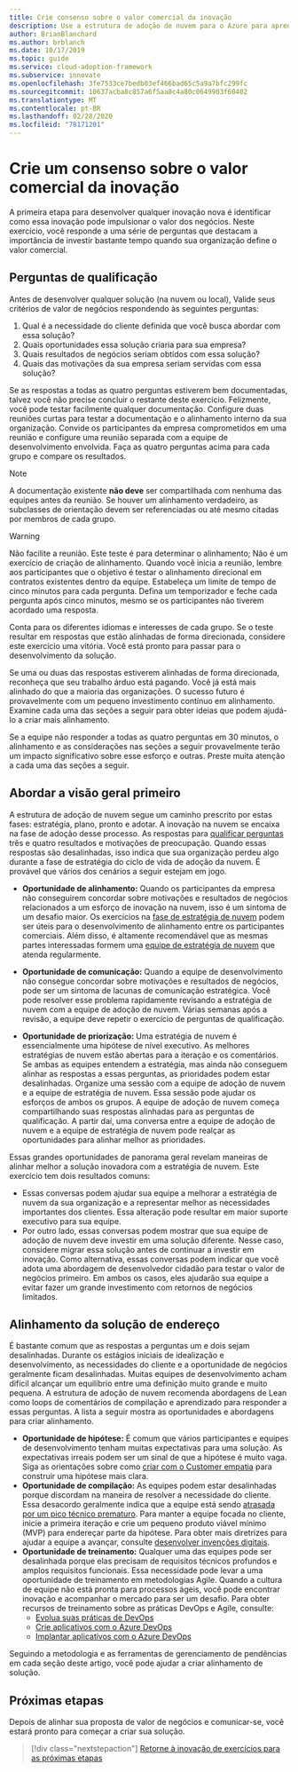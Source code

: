 ```yaml
---
title: Crie consenso sobre o valor comercial da inovação
description: Use a estrutura de adoção de nuvem para o Azure para aprender a criar um consenso sobre as definições dos participantes do valor comercial de inovação de nuvem.
author: BrianBlanchard
ms.author: brblanch
ms.date: 10/17/2019
ms.topic: guide
ms.service: cloud-adoption-framework
ms.subservice: innovate
ms.openlocfilehash: 3fe7533ce7bedb03ef466bad65c5a9a7bfc299fc
ms.sourcegitcommit: 10637acba8c857a6f5aa8c4a80c0649903f60402
ms.translationtype: MT
ms.contentlocale: pt-BR
ms.lasthandoff: 02/28/2020
ms.locfileid: "78171201"
---
```

# <a name="build-consensus-on-the-business-value-of-innovation"></a>Crie um consenso sobre o valor comercial da inovação

A primeira etapa para desenvolver qualquer inovação nova é identificar como essa inovação pode impulsionar o valor dos negócios. Neste exercício, você responde a uma série de perguntas que destacam a importância de investir bastante tempo quando sua organização define o valor comercial.

## <a name="qualifying-questions"></a>Perguntas de qualificação

Antes de desenvolver qualquer solução (na nuvem ou local), Valide seus critérios de valor de negócios respondendo às seguintes perguntas:

1. Qual é a necessidade do cliente definida que você busca abordar com essa solução?
1. Quais oportunidades essa solução criaria para sua empresa?
1. Quais resultados de negócios seriam obtidos com essa solução?
1. Quais das motivações da sua empresa seriam servidas com essa solução?

Se as respostas a todas as quatro perguntas estiverem bem documentadas, talvez você não precise concluir o restante deste exercício. Felizmente, você pode testar facilmente qualquer documentação. Configure duas reuniões curtas para testar a documentação e o alinhamento interno da sua organização. Convide os participantes da empresa comprometidos em uma reunião e configure uma reunião separada com a equipe de desenvolvimento envolvida. Faça as quatro perguntas acima para cada grupo e compare os resultados.

> [!NOTE]
> A documentação existente **não deve** ser compartilhada com nenhuma das equipes antes da reunião. Se houver um alinhamento verdadeiro, as subclasses de orientação devem ser referenciadas ou até mesmo citadas por membros de cada grupo.

<!-- -->

> [!WARNING]
> Não facilite a reunião. Este teste é para determinar o alinhamento; Não é um exercício de criação de alinhamento. Quando você inicia a reunião, lembre aos participantes que o objetivo é testar o alinhamento direcional em contratos existentes dentro da equipe. Estabeleça um limite de tempo de cinco minutos para cada pergunta. Defina um temporizador e feche cada pergunta após cinco minutos, mesmo se os participantes não tiverem acordado uma resposta.

Conta para os diferentes idiomas e interesses de cada grupo. Se o teste resultar em respostas que estão alinhadas de forma direcionada, considere este exercício uma vitória. Você está pronto para passar para o desenvolvimento da solução.

Se uma ou duas das respostas estiverem alinhadas de forma direcionada, reconheça que seu trabalho árduo está pagando. Você já está mais alinhado do que a maioria das organizações. O sucesso futuro é provavelmente com um pequeno investimento contínuo em alinhamento. Examine cada uma das seções a seguir para obter ideias que podem ajudá-lo a criar mais alinhamento.

Se a equipe não responder a todas as quatro perguntas em 30 minutos, o alinhamento e as considerações nas seções a seguir provavelmente terão um impacto significativo sobre esse esforço e outras. Preste muita atenção a cada uma das seções a seguir.

## <a name="address-the-big-picture-first"></a>Abordar a visão geral primeiro

A estrutura de adoção de nuvem segue um caminho prescrito por estas fases: estratégia, plano, pronto e adotar. A inovação na nuvem se encaixa na fase de adoção desse processo. As respostas para [qualificar perguntas](#qualifying-questions) três e quatro resultados e motivações de preocupação. Quando essas respostas são desalinhadas, isso indica que sua organização perdeu algo durante a fase de estratégia do ciclo de vida de adoção da nuvem. É provável que vários dos cenários a seguir estejam em jogo.

- **Oportunidade de alinhamento:** Quando os participantes da empresa não conseguirem concordar sobre motivações e resultados de negócios relacionados a um esforço de inovação na nuvem, isso é um sintoma de um desafio maior. Os exercícios na [fase de estratégia de nuvem](../strategy/index.md) podem ser úteis para o desenvolvimento de alinhamento entre os participantes comerciais. Além disso, é altamente recomendável que as mesmas partes interessadas formem uma [equipe de estratégia de nuvem](../organize/cloud-strategy.md) que atenda regularmente.

- **Oportunidade de comunicação:** Quando a equipe de desenvolvimento não consegue concordar sobre motivações e resultados de negócios, pode ser um sintoma de lacunas de comunicação estratégica. Você pode resolver esse problema rapidamente revisando a estratégia de nuvem com a equipe de adoção de nuvem. Várias semanas após a revisão, a equipe deve repetir o exercício de perguntas de qualificação.

- **Oportunidade de priorização:** Uma estratégia de nuvem é essencialmente uma hipótese de nível executivo. As melhores estratégias de nuvem estão abertas para a iteração e os comentários. Se ambas as equipes entendem a estratégia, mas ainda não conseguem alinhar as respostas a essas perguntas, as prioridades podem estar desalinhadas. Organize uma sessão com a equipe de adoção de nuvem e a equipe de estratégia de nuvem. Essa sessão pode ajudar os esforços de ambos os grupos. A equipe de adoção de nuvem começa compartilhando suas respostas alinhadas para as perguntas de qualificação. A partir daí, uma conversa entre a equipe de adoção de nuvem e a equipe de estratégia de nuvem pode realçar as oportunidades para alinhar melhor as prioridades.

Essas grandes oportunidades de panorama geral revelam maneiras de alinhar melhor a solução inovadora com a estratégia de nuvem. Este exercício tem dois resultados comuns:

- Essas conversas podem ajudar sua equipe a melhorar a estratégia de nuvem da sua organização e a representar melhor as necessidades importantes dos clientes. Essa alteração pode resultar em maior suporte executivo para sua equipe.
- Por outro lado, essas conversas podem mostrar que sua equipe de adoção de nuvem deve investir em uma solução diferente. Nesse caso, considere migrar essa solução antes de continuar a investir em inovação. Como alternativa, essas conversas podem indicar que você adota uma abordagem de desenvolvedor cidadão para testar o valor de negócios primeiro. Em ambos os casos, eles ajudarão sua equipe a evitar fazer um grande investimento com retornos de negócios limitados.

## <a name="address-solution-alignment"></a>Alinhamento da solução de endereço

É bastante comum que as respostas a perguntas um e dois sejam desalinhadas. Durante os estágios iniciais de idealização e desenvolvimento, as necessidades do cliente e a oportunidade de negócios geralmente ficam desalinhadas. Muitas equipes de desenvolvimento acham difícil alcançar um equilíbrio entre uma definição muito grande e muito pequena. A estrutura de adoção de nuvem recomenda abordagens de Lean como loops de comentários de compilação e aprendizado para responder a essas perguntas. A lista a seguir mostra as oportunidades e abordagens para criar alinhamento.

- **Oportunidade de hipótese:** É comum que vários participantes e equipes de desenvolvimento tenham muitas expectativas para uma solução. As expectativas irreais podem ser um sinal de que a hipótese é muito vaga. Siga as orientações sobre como [criar com o Customer empatia](./considerations/build.md) para construir uma hipótese mais clara.
- **Oportunidade de compilação:** As equipes podem estar desalinhadas porque discordam na maneira de resolver a necessidade do cliente. Essa desacordo geralmente indica que a equipe está sendo [atrasada por um pico técnico prematuro](./considerations/build.md#reduce-complexity-and-delay-technical-spikes). Para manter a equipe focada no cliente, inicie a primeira iteração e crie um pequeno produto viável mínimo (MVP) para endereçar parte da hipótese. Para obter mais diretrizes para ajudar a equipe a avançar, consulte [desenvolver invenções digitais](./considerations/invention.md).
- **Oportunidade de treinamento:** Qualquer uma das equipes pode ser desalinhada porque elas precisam de requisitos técnicos profundos e amplos requisitos funcionais. Essa necessidade pode levar a uma oportunidade de treinamento em metodologias Agile. Quando a cultura de equipe não está pronta para processos ágeis, você pode encontrar inovação e acompanhar o mercado para ser um desafio.  Para obter recursos de treinamento sobre as práticas DevOps e Agile, consulte:
  - [Evolua suas práticas de DevOps](https://docs.microsoft.com/learn/paths/evolve-your-devops-practices)
  - [Crie aplicativos com o Azure DevOps](https://docs.microsoft.com/learn/paths/build-applications-with-azure-devops)
  - [Implantar aplicativos com o Azure DevOps](https://docs.microsoft.com/learn/paths/deploy-applications-with-azure-devops)

Seguindo a metodologia e as ferramentas de gerenciamento de pendências em cada seção deste artigo, você pode ajudar a criar alinhamento de solução.

## <a name="next-steps"></a>Próximas etapas

Depois de alinhar sua proposta de valor de negócios e comunicar-se, você estará pronto para começar a criar sua solução.

> [!div class="nextstepaction"]
> [Retorne à inovação de exercícios para as próximas etapas](./index.md)
